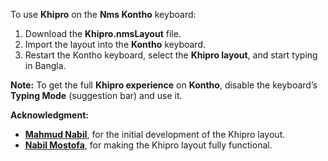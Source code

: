 To use **Khipro** on the **Nms Kontho** keyboard:

1. Download the **Khipro.nmsLayout** file.
2. Import the layout into the **Kontho** keyboard.
3. Restart the Kontho keyboard, select the **Khipro layout**, and start typing in Bangla.

**Note:** To get the full **Khipro experience** on **Kontho**, disable the keyboard’s **Typing Mode** (suggestion bar) and use it.

**Acknowledgment:**

* [**Mahmud Nabil**](@NabilSnigdho), for the initial development of the Khipro layout.
* [**Nabil Mostofa**](@nabil-bot), for making the Khipro layout fully functional.
